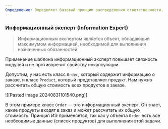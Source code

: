 ```yaml
---
Определение: Определяет базовый принцип распределения ответственности. Ответственность должна быть назначения тому, кто владеет максимумом необходимой информации.
---
```

### Информационный эксперт (Information Expert)

> Информационным экспертом является объект, обладающий максимумом информацией, необходимой для выполнения назначенных обязанностей.

Применение шаблона информационный эксперт повышает связность модулей и не противоречит свойству инкапсуляции.

Допустим, у нас есть класс `Order`, который содержит информацию о заказе, и класс `Product`, который представляет продукт. Нам нужно рассчитать общую стоимость всех продуктов в заказе.

![[Pasted image 20240831101540.png]]

В этом примере класс `Order` — это информационный эксперт. Он знает, какие продукты входят в заказ и может рассчитать их общую стоимость. Принцип ИЭ применяется, так как у объекта `Order` есть все необходимые данные (список продуктов) для выполнения этой задачи.
